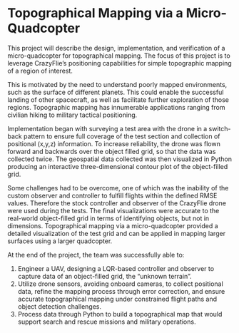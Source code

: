 # Topographical Mapping via a Micro-Quadcopter
This project will describe the design, implementation, and verification of a micro-quadcopter for topographical mapping. The focus of this project is to leverage CrazyFlie’s positioning capabilities for simple topographic mapping of a region of interest.

This is motivated by the need to understand poorly mapped environments, such as the surface of different planets. This could enable the successful landing of other spacecraft, as well as facilitate further exploration of those regions. Topographic mapping has innumerable applications ranging from civilian hiking to military tactical positioning. 

Implementation began with surveying a test area with the drone in a switch-back pattern to ensure full coverage of the test section and collection of positional (x,y,z) information. To increase reliability, the drone was flown forward and backwards over the object filled grid, so that the data was collected twice. The geospatial data collected was then visualized in Python producing an interactive three-dimensional contour plot of the object-filled grid. 

Some challenges had to be overcome, one of which was the inability of the custom observer and controller to fulfill flights within the defined RMSE values. Therefore the stock controller and observer of the CrazyFlie drone were used during the tests. The final visualizations were accurate to the real-world object-filled grid in terms of identifying objects, but not in dimensions. Topographical mapping via a micro-quadcopter provided a detailed visualization of the test grid and can be applied in mapping larger surfaces using a larger quadcopter.

At the end of the project, the team was successfully able to:
1. Engineer a UAV, designing a LQR-based controller and observer to capture data of an object-filled grid, the “unknown terrain”.
2. Utilize drone sensors, avoiding onboard cameras, to collect positional data, refine the mapping process through error correction, and ensure accurate topographical mapping under constrained flight paths and object detection challenges.
3. Process data through Python to build a topographical map that would support search and rescue missions and military operations.
